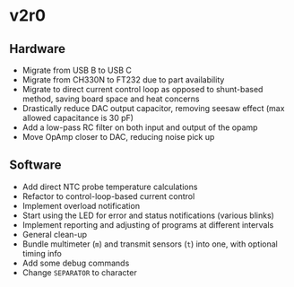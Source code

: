 # v2r0

## Hardware
* Migrate from USB B to USB C
* Migrate from CH330N to FT232 due to part availability
* Migrate to direct current control loop as opposed to shunt-based method, saving board space and heat concerns
* Drastically reduce DAC output capacitor, removing seesaw effect (max allowed capacitance is 30 pF)
* Add a low-pass RC filter on both input and output of the opamp
* Move OpAmp closer to DAC, reducing noise pick up

## Software
* Add direct NTC probe temperature calculations
* Refactor to control-loop-based current control
* Implement overload notification
* Start using the LED for error and status notifications (various blinks)
* Implement reporting and adjusting of programs at different intervals
* General clean-up
* Bundle multimeter (`m`) and transmit sensors (`t`) into one, with optional timing info
* Add some debug commands
* Change `SEPARATOR` to character
